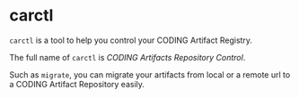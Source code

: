 # carctl

`carctl` is a tool to help you control your CODING Artifact Registry.

The full name of `carctl` is *CODING Artifacts Repository Control*.

Such as `migrate`, you can migrate your artifacts from local or a remote url
to a CODING Artifact Repository easily.
